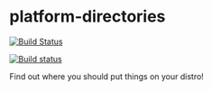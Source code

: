 # platform-directories

[![Build Status](https://travis-ci.org/zethra/platform-directories.svg?branch=master)](https://travis-ci.org/zethra/platform-directories)

[![Build status](https://ci.appveyor.com/api/projects/status/pi75nn9qwwqcl26b/branch/master?svg=true)](https://ci.appveyor.com/project/zethra/platform-directories/branch/master)

Find out where you should put things on your distro!
